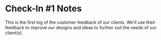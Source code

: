 # Check-In #1 Notes
This is the first log of the customer feedback of our clients. We'll use their feedback to improve our designs and ideas to further suit the needs of our client(s).